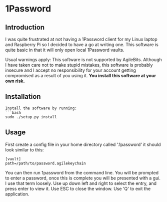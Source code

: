 # 1Password
## Introduction
I was quite frustrated at not having a 1Password client for my Linux laptop and Raspberry Pi so I decided to have a go at writing one.
This software is quite basic in that it will only open local 1Password vaults.

Usual warnings apply: This software is not supported by AgileBits.
Although I have taken care not to make stupid mistakes, this software is probably insecure and I accept no responsibility for your account getting compromised as a result of you using it. **You install this software at your own risk.**

## Installation
```
Install the software by running:
```bash
sudo ./setup.py install
```

## Usage
First create a config file in your home directory called '.1password'
it should look similar to this:
```
[vault]
path=/path/to/password.agilekeychain
```

You can then run 1password from the command line.
You will be prompted to enter a password, once this is complete you will be presented with a gui. I use that term loosely.
Use up down left and right to select the entry, and press enter to view it.
Use ESC to close the window.
Use 'Q' to exit the application.
